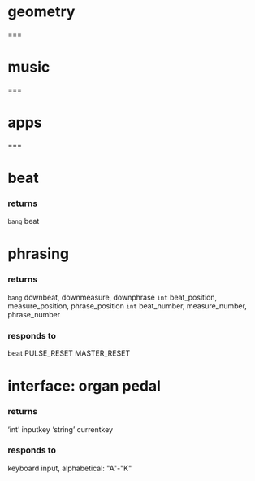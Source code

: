 # geometry
===
# music
===
# apps
===

# beat
### returns
`bang` beat

# phrasing
### returns
`bang` downbeat, downmeasure, downphrase
`int` beat_position, measure_position, phrase_position
`int` beat_number, measure_number, phrase_number

### responds to
beat
PULSE_RESET
MASTER_RESET

# interface: organ pedal
### returns
‘int’ inputkey
‘string’ currentkey

### responds to
keyboard input, alphabetical: "A"-"K"
